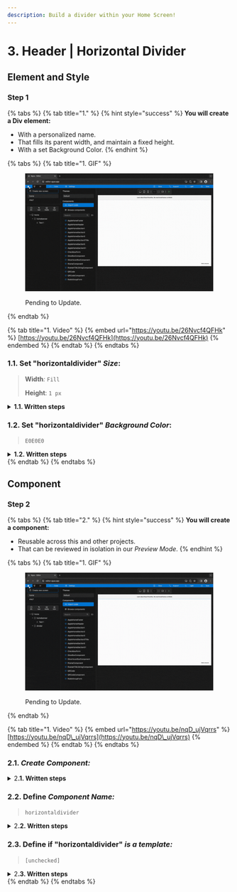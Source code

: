 ```yaml
---
description: Build a divider within your Home Screen!
---
```


# 3. Header | Horizontal Divider

## Element and Style

### Step 1

{% tabs %}
{% tab title="1." %}
{% hint style="success" %}
**You will create a Div element:**

* With a personalized name.
* That fills its parent width, and maintain a fixed height.
* With a set Background Color.
{% endhint %}

{% tabs %}
{% tab title="1. GIF" %}
<figure><img src="../../.gitbook/assets/Divider_1-min (1).gif" alt=""><figcaption><p>Pending to Update.</p></figcaption></figure>
{% endtab %}

{% tab title="1. Video" %}
{% embed url="https://youtu.be/26Nvcf4QFHk" %}
[https://youtu.be/26Nvcf4QFHk](https://youtu.be/26Nvcf4QFHk)
{% endembed %}
{% endtab %}
{% endtabs %}



### **1.1.** Set "horizontaldivider" _Size_:

> **Width**_:_ `Fill`
>
> **Height**: `1 px`

<details>

<summary><strong>1.1. Written steps</strong></summary>

#### -Inside the **Properties Panel**-

#### **A. \[Click]** **the **_**Fill**_** button,** inside the Width section_:_

* The horizontal size of the Div will be the 100% _of the screen._
* You cannot use a _Fill size_ in the case there is a parent element with a _Wrap size._

#### **B.**  \[Click] the _Height size_ container and **\[type]** **the new value**_:_

* You can also change the size value using the _up and down arrows._
* The default _Size_ for a new Div is Fixed, you do not need to change it.
* The default _Unit_ for a _Fixed_ size is _Pixels_, you do not need to change it.

</details>



### 1.2. Set "horizontaldivider" _Background Color_:

> `E0E0E0`

<details>

<summary><strong>1.2. Written steps</strong></summary>

#### -Inside the **Properties Panel**-

#### **A. \[Click]** **the **_**Background**_** toggle and \[click] **_**Fill**:_

* Fill allows you to select either a material color or a gradient as background.

**B. \[Click] **_**Background color**_** and** **\[Type]** **the desired color**_:_

* You can type a 6 characters HEX code without the initial #.&#x20;

</details>
{% endtab %}
{% endtabs %}





## Component

### Step 2

{% tabs %}
{% tab title="2." %}
{% hint style="success" %}
**You will create a component:**

* Reusable across this and other projects.
* That can be reviewed in isolation in our _Preview Mode_.
{% endhint %}

{% tabs %}
{% tab title="1. GIF" %}
<figure><img src="../../.gitbook/assets/Divider_2-min (1).gif" alt=""><figcaption><p>Pending to Update.</p></figcaption></figure>
{% endtab %}

{% tab title="1. Video" %}
{% embed url="https://youtu.be/nqD_ujVqrrs" %}
[https://youtu.be/nqD\_ujVqrrs](https://youtu.be/nqD\_ujVqrrs)
{% endembed %}
{% endtab %}
{% endtabs %}



### **2.1.** _Create Component:_

<details>

<summary>2<strong>.1. Written steps</strong></summary>

#### -Inside the **Properties Panel**-

#### \[Click] the "Create a Component" blue button.

* You can only create Components out of Divs.

</details>



### **2.2.** Define _Component Name:_

> `horizontaldivider`

<details>

<summary>2<strong>.2. Written steps</strong></summary>

#### -Inside the Create Component **Menu**-

#### \[Type] the _Component_ name.

* The default name provided is the name of the Div.
* You can use either use lowercase, uppercase, numbers or spaces.

</details>



### **2.3.** Define if "horizontaldivider" _is a template:_

> `[unchecked]`

<details>

<summary>2<strong>.3. Written steps</strong></summary>

#### -Inside the Create Component **Menu**-

#### Do not \[check] the _Is a temple?_ option.

* A component used as a template can be later decomposed and edited.

</details>
{% endtab %}
{% endtabs %}
